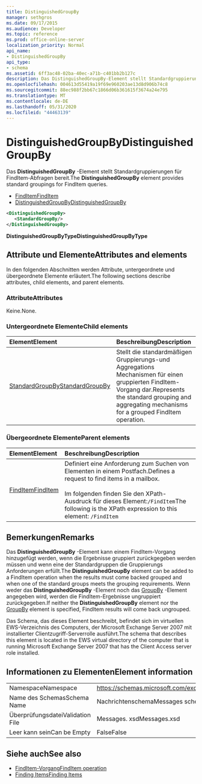 ```yaml
---
title: DistinguishedGroupBy
manager: sethgros
ms.date: 09/17/2015
ms.audience: Developer
ms.topic: reference
ms.prod: office-online-server
localization_priority: Normal
api_name:
- DistinguishedGroupBy
api_type:
- schema
ms.assetid: 6ff3ac48-02ba-40ec-a71b-c401bb2b127c
description: Das DistinguishedGroupBy-Element stellt Standardgruppierungen für FindItem-Abfragen bereit.
ms.openlocfilehash: 004613d55419a19f69e960203ae13d8d906b74c8
ms.sourcegitcommit: 88ec988f2bb67c1866d06b361615f3674a24e795
ms.translationtype: MT
ms.contentlocale: de-DE
ms.lasthandoff: 05/31/2020
ms.locfileid: "44463139"
---
```

# <a name="distinguishedgroupby"></a><span data-ttu-id="d5aea-103">DistinguishedGroupBy</span><span class="sxs-lookup"><span data-stu-id="d5aea-103">DistinguishedGroupBy</span></span>

<span data-ttu-id="d5aea-104">Das **DistinguishedGroupBy** -Element stellt Standardgruppierungen für FindItem-Abfragen bereit.</span><span class="sxs-lookup"><span data-stu-id="d5aea-104">The **DistinguishedGroupBy** element provides standard groupings for FindItem queries.</span></span> 
  
- [<span data-ttu-id="d5aea-105">FindItem</span><span class="sxs-lookup"><span data-stu-id="d5aea-105">FindItem</span></span>](finditem.md) 
- [<span data-ttu-id="d5aea-106">DistinguishedGroupBy</span><span class="sxs-lookup"><span data-stu-id="d5aea-106">DistinguishedGroupBy</span></span>](distinguishedgroupby.md)
  
```xml
<DistinguishedGroupBy>
   <StandardGroupBy/>
</DistinguishedGroupBy>
```

 <span data-ttu-id="d5aea-107">**DistinguishedGroupByType**</span><span class="sxs-lookup"><span data-stu-id="d5aea-107">**DistinguishedGroupByType**</span></span>
## <a name="attributes-and-elements"></a><span data-ttu-id="d5aea-108">Attribute und Elemente</span><span class="sxs-lookup"><span data-stu-id="d5aea-108">Attributes and elements</span></span>

<span data-ttu-id="d5aea-109">In den folgenden Abschnitten werden Attribute, untergeordnete und übergeordnete Elemente erläutert.</span><span class="sxs-lookup"><span data-stu-id="d5aea-109">The following sections describe attributes, child elements, and parent elements.</span></span>
  
### <a name="attributes"></a><span data-ttu-id="d5aea-110">Attribute</span><span class="sxs-lookup"><span data-stu-id="d5aea-110">Attributes</span></span>

<span data-ttu-id="d5aea-111">Keine.</span><span class="sxs-lookup"><span data-stu-id="d5aea-111">None.</span></span>
  
### <a name="child-elements"></a><span data-ttu-id="d5aea-112">Untergeordnete Elemente</span><span class="sxs-lookup"><span data-stu-id="d5aea-112">Child elements</span></span>

|<span data-ttu-id="d5aea-113">**Element**</span><span class="sxs-lookup"><span data-stu-id="d5aea-113">**Element**</span></span>|<span data-ttu-id="d5aea-114">**Beschreibung**</span><span class="sxs-lookup"><span data-stu-id="d5aea-114">**Description**</span></span>|
|:-----|:-----|
|[<span data-ttu-id="d5aea-115">StandardGroupBy</span><span class="sxs-lookup"><span data-stu-id="d5aea-115">StandardGroupBy</span></span>](standardgroupby.md) <br/> |<span data-ttu-id="d5aea-116">Stellt die standardmäßigen Gruppierungs-und Aggregations Mechanismen für einen gruppierten FindItem-Vorgang dar.</span><span class="sxs-lookup"><span data-stu-id="d5aea-116">Represents the standard grouping and aggregating mechanisms for a grouped FindItem operation.</span></span>  <br/> |
   
### <a name="parent-elements"></a><span data-ttu-id="d5aea-117">Übergeordnete Elemente</span><span class="sxs-lookup"><span data-stu-id="d5aea-117">Parent elements</span></span>

|<span data-ttu-id="d5aea-118">**Element**</span><span class="sxs-lookup"><span data-stu-id="d5aea-118">**Element**</span></span>|<span data-ttu-id="d5aea-119">**Beschreibung**</span><span class="sxs-lookup"><span data-stu-id="d5aea-119">**Description**</span></span>|
|:-----|:-----|
|[<span data-ttu-id="d5aea-120">FindItem</span><span class="sxs-lookup"><span data-stu-id="d5aea-120">FindItem</span></span>](finditem.md) <br/> |<span data-ttu-id="d5aea-121">Definiert eine Anforderung zum Suchen von Elementen in einem Postfach.</span><span class="sxs-lookup"><span data-stu-id="d5aea-121">Defines a request to find items in a mailbox.</span></span><br/><br/><span data-ttu-id="d5aea-122">Im folgenden finden Sie den XPath-Ausdruck für dieses Element:`/FindItem`</span><span class="sxs-lookup"><span data-stu-id="d5aea-122">The following is the XPath expression to this element:  `/FindItem`</span></span> <br/> |
   
## <a name="remarks"></a><span data-ttu-id="d5aea-123">Bemerkungen</span><span class="sxs-lookup"><span data-stu-id="d5aea-123">Remarks</span></span>

<span data-ttu-id="d5aea-124">Das **DistinguishedGroupBy** -Element kann einem FindItem-Vorgang hinzugefügt werden, wenn die Ergebnisse gruppiert zurückgegeben werden müssen und wenn eine der Standardgruppen die Gruppierungs Anforderungen erfüllt.</span><span class="sxs-lookup"><span data-stu-id="d5aea-124">The **DistinguishedGroupBy** element can be added to a FindItem operation when the results must come backed grouped and when one of the standard groups meets the grouping requirements.</span></span> <span data-ttu-id="d5aea-125">Wenn weder das **DistinguishedGroupBy** -Element noch das [GroupBy](groupby.md) -Element angegeben wird, werden die FindItem-Ergebnisse ungruppiert zurückgegeben.</span><span class="sxs-lookup"><span data-stu-id="d5aea-125">If neither the **DistinguishedGroupBy** element nor the [GroupBy](groupby.md) element is specified, FindItem results will come back ungrouped.</span></span> 
  
<span data-ttu-id="d5aea-126">Das Schema, das dieses Element beschreibt, befindet sich im virtuellen EWS-Verzeichnis des Computers, der Microsoft Exchange Server 2007 mit installierter Clientzugriff-Serverrolle ausführt.</span><span class="sxs-lookup"><span data-stu-id="d5aea-126">The schema that describes this element is located in the EWS virtual directory of the computer that is running Microsoft Exchange Server 2007 that has the Client Access server role installed.</span></span>
  
## <a name="element-information"></a><span data-ttu-id="d5aea-127">Informationen zu Elementen</span><span class="sxs-lookup"><span data-stu-id="d5aea-127">Element information</span></span>

|||
|:-----|:-----|
|<span data-ttu-id="d5aea-128">Namespace</span><span class="sxs-lookup"><span data-stu-id="d5aea-128">Namespace</span></span>  <br/> |https://schemas.microsoft.com/exchange/services/2006/messages  <br/> |
|<span data-ttu-id="d5aea-129">Name des Schemas</span><span class="sxs-lookup"><span data-stu-id="d5aea-129">Schema Name</span></span>  <br/> |<span data-ttu-id="d5aea-130">Nachrichtenschema</span><span class="sxs-lookup"><span data-stu-id="d5aea-130">Messages schema</span></span>  <br/> |
|<span data-ttu-id="d5aea-131">Überprüfungsdatei</span><span class="sxs-lookup"><span data-stu-id="d5aea-131">Validation File</span></span>  <br/> |<span data-ttu-id="d5aea-132">Messages. xsd</span><span class="sxs-lookup"><span data-stu-id="d5aea-132">Messages.xsd</span></span>  <br/> |
|<span data-ttu-id="d5aea-133">Leer kann sein</span><span class="sxs-lookup"><span data-stu-id="d5aea-133">Can be Empty</span></span>  <br/> |<span data-ttu-id="d5aea-134">False</span><span class="sxs-lookup"><span data-stu-id="d5aea-134">False</span></span>  <br/> |
   
## <a name="see-also"></a><span data-ttu-id="d5aea-135">Siehe auch</span><span class="sxs-lookup"><span data-stu-id="d5aea-135">See also</span></span>

- [<span data-ttu-id="d5aea-136">FindItem-Vorgang</span><span class="sxs-lookup"><span data-stu-id="d5aea-136">FindItem operation</span></span>](finditem-operation.md)
- [<span data-ttu-id="d5aea-137">Finding Items</span><span class="sxs-lookup"><span data-stu-id="d5aea-137">Finding Items</span></span>](https://msdn.microsoft.com/library/63af1f9c-464b-4fca-9ae3-3d60f24ca93c%28Office.15%29.aspx)

